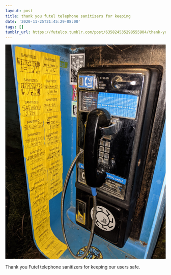 ```yaml
---
layout: post
title: thank you futel telephone sanitizers for keeping
date: '2020-11-25T21:45:29-08:00'
tags: []
tumblr_url: https://futelco.tumblr.com/post/635824535298555904/thank-you-futel-telephone-sanitizers-for-keeping
---
```

 ![](/images/blog/efdda2f529d3687ad28bbe0cedf6be9b57574da6.jpg)  

Thank you Futel telephone sanitizers for keeping our users safe.

